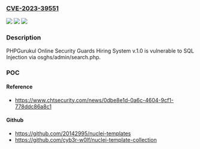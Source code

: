 ### [CVE-2023-39551](https://cve.mitre.org/cgi-bin/cvename.cgi?name=CVE-2023-39551)
![](https://img.shields.io/static/v1?label=Product&message=n%2Fa&color=blue)
![](https://img.shields.io/static/v1?label=Version&message=n%2Fa&color=blue)
![](https://img.shields.io/static/v1?label=Vulnerability&message=n%2Fa&color=brighgreen)

### Description

PHPGurukul Online Security Guards Hiring System v.1.0 is vulnerable to SQL Injection via osghs/admin/search.php.

### POC

#### Reference
- https://www.chtsecurity.com/news/0dbe8e1d-0a6c-4604-9cf1-778ddc86a8c1

#### Github
- https://github.com/20142995/nuclei-templates
- https://github.com/cyb3r-w0lf/nuclei-template-collection

